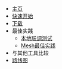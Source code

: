 * [主页](zh-cn/)
* [快速开始](zh-cn/quickstart.md)
* [下载](zh-cn/downloads.md)
* 最佳实践
  * [本地联调测试](zh-cn/guide/localdev.md)
  * [Mesh最佳实践](zh-cn/guide/mesh.md)
* 与其他工具比较
* [路线图](zh-cn/roadmap.md)